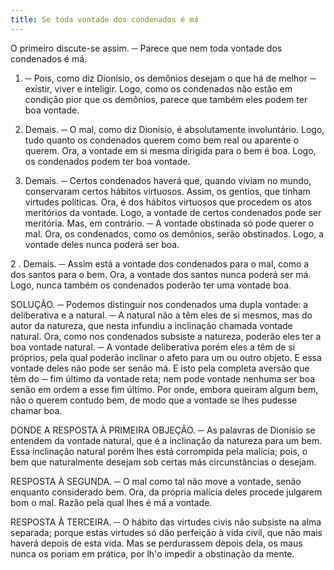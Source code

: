```yaml
---
title: Se toda vontade dos condenados é má
---
```


O primeiro discute-se assim. ─ Parece que nem toda vontade dos condenados é má.  

1. ─ Pois, como diz Dionísio, os demônios desejam o que há de melhor ─ existir, viver e inteligir. Logo, como os condenados não estão em condição pior que os demônios, parece que também eles podem ter boa vontade.  

2. Demais. ─ O mal, como diz Dionísio, é absolutamente involuntário. Logo, tudo quanto os condenados querem como bem real ou aparente o querem. Ora, a vontade em si mesma dirigida para o bem é boa. Logo, os condenados podem ter boa vontade.  

3. Demais. ─ Certos condenados haverá que, quando viviam no mundo, conservaram certos hábitos virtuosos. Assim, os gentios, que tinham virtudes políticas. Ora, é dos hábitos virtuosos que procedem os atos meritórios da vontade. Logo, a vontade de certos condenados pode ser meritória.  Mas, em contrário. ─ A vontade obstinada só pode querer o mal. Ora, os condenados, como os demônios, serão obstinados. Logo, a vontade deles nunca poderá ser boa.  

2 . Demais. ─ Assim está a vontade dos condenados para o mal, como a dos santos para o bem. Ora, a vontade dos santos nunca poderá ser má. Logo, nunca também os condenados poderão ter uma vontade boa.  

SOLUÇÃO. ─ Podemos distinguir nos condenados uma dupla vontade: a deliberativa e a natural. ─ A natural não a têm eles de si mesmos, mas do autor da natureza, que nesta infundiu a inclinação chamada vontade natural. Ora, como nos condenados subsiste a natureza, poderão eles ter a boa vontade natural. ─ A vontade deliberativa porém eles a têm de si próprios, pela qual poderão inclinar o afeto para um ou outro objeto. E essa vontade deles não pode ser senão má. E isto pela completa aversão que têm do ─ fim último da vontade reta; nem pode vontade nenhuma ser boa senão em ordem a esse fim último. Por onde, embora queiram algum bem, não o querem contudo bem, de modo que a vontade se lhes pudesse chamar boa.  

DONDE A RESPOSTA À PRIMEIRA OBJEÇÃO. ─ As palavras de Dionísio se entendem da vontade natural, que é a inclinação da natureza para um bem. Essa inclinação natural porém lhes está corrompida pela malícia; pois, o bem que naturalmente desejam sob certas más circunstâncias o desejam.  

RESPOSTA À SEGUNDA. ─ O mal como tal não move a vontade, senão enquanto considerado bem. Ora, da própria malícia deles procede julgarem bom o mal. Razão pela qual lhes é má a vontade.  

RESPOSTA À TERCEIRA. ─ O hábito das virtudes civis não subsiste na alma separada; porque estas virtudes só dão perfeição à vida civil, que não mais haverá depois de esta vida. Mas se perdurassem depois dela, os maus nunca os poriam em prática, por lh'o impedir a obstinação da mente.